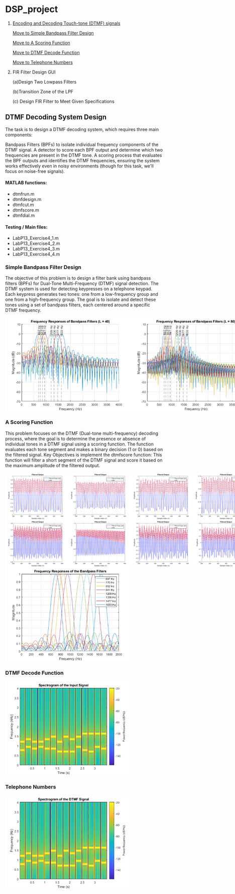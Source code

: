 # DSP_project

1. [Encoding and Decoding Touch-tone (DTMF) signals](#DTMF-Decoding-System-Design)
   
   [Move to Simple Bandpass Filter Design](#Simple-Bandpass-Filter-Design)

   [Move to A Scoring Function](#A-Scoring-Function)

   [Move to DTMF Decode Function](#DTMF-Decode-Function)

   [Move to Telephone Numbers](#Telephone-Numbers)

3. FIR Filter Design GUI

   (a)Design Two Lowpass Filters

   (b)Transition Zone of the LPF

   (c) Design FIR Filter to Meet Given Specifications

## DTMF Decoding System Design
The task is to design a DTMF decoding system, which requires three main components:

Bandpass Filters (BPFs) to isolate individual frequency components of the DTMF signal.
A detector to score each BPF output and determine which two frequencies are present in the DTMF tone.
A scoring process that evaluates the BPF outputs and identifies the DTMF frequencies, ensuring the system works effectively even in noisy environments (though for this task, we'll focus on noise-free signals).

#### MATLAB functions:
* dtmfrun.m
* dtmfdesign.m
* dtmfcut.m
* dtmfscore.m
* dtmfdial.m

#### Testing / Main files:
* LabP13_Exercise4_1.m
* LabP13_Exercise4_2.m
* LabP13_Exercise4_3.m
* LabP13_Exercise4_4.m

### Simple Bandpass Filter Design
The objective of this problem is to design a filter bank using bandpass filters (BPFs) for Dual-Tone Multi-Frequency (DTMF) signal detection. The DTMF system is used for detecting keypresses on a telephone keypad. Each keypress generates two tones: one from a low-frequency group and one from a high-frequency group. The goal is to isolate and detect these tones using a set of bandpass filters, each centered around a specific DTMF frequency.

<div style="display: flex; justify-content: space-between;">
  <img src="https://github.com/Ajayvarmann/DSP_project/blob/main/Images/LabP13_Exercise4_1_02.png?raw=true" width="400">
  <img src="https://github.com/Ajayvarmann/DSP_project/blob/main/Images/LabP13_Exercise4_1_03.png?raw=true" width="400">
</div>

### A Scoring Function
This problem focuses on the DTMF (Dual-tone multi-frequency) decoding process, where the goal is to determine the presence or absence of individual tones in a DTMF signal using a scoring function. The function evaluates each tone segment and makes a binary decision (1 or 0) based on the filtered signal. 
Key Objectives is implement the dtmfscore function: This function will filter a short segment of the DTMF signal and score it based on the maximum amplitude of the filtered output.

<div style="display: flex; justify-content: space-between;">
  <img src="https://github.com/Ajayvarmann/DSP_project/blob/main/Images/LabP13_Exercise4_2_01.png?raw=true" width="200">
  <img src="https://github.com/Ajayvarmann/DSP_project/blob/main/Images/LabP13_Exercise4_2_02.png?raw=true" width="200">
  <img src="https://github.com/Ajayvarmann/DSP_project/blob/main/Images/LabP13_Exercise4_2_03.png?raw=true" width="200">
  <img src="https://github.com/Ajayvarmann/DSP_project/blob/main/Images/LabP13_Exercise4_2_04.png?raw=true" width="200">
</div>
<div style="display: flex; justify-content: space-between;">
  <img src="https://github.com/Ajayvarmann/DSP_project/blob/main/Images/LabP13_Exercise4_2_05.png?raw=true" width="200">
  <img src="https://github.com/Ajayvarmann/DSP_project/blob/main/Images/LabP13_Exercise4_2_06.png?raw=true" width="200">
  <img src="https://github.com/Ajayvarmann/DSP_project/blob/main/Images/LabP13_Exercise4_2_07.png?raw=true" width="200">
  <img src="https://github.com/Ajayvarmann/DSP_project/blob/main/Images/LabP13_Exercise4_2_08.png?raw=true" width="200">
</div>
<img src="https://github.com/Ajayvarmann/DSP_project/blob/main/Images/LabP13_Exercise4_2_09.png?raw=true" width="400">

### DTMF Decode Function
<img src="https://github.com/Ajayvarmann/DSP_project/blob/main/Images/LabP13_Exercise4_3_01.png?raw=true" width="400">

### Telephone Numbers
<img src="https://github.com/Ajayvarmann/DSP_project/blob/main/Images/LabP13_Exercise4_4_01.png?raw=true" width="400">
